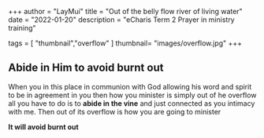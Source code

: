 +++
author = "LayMui"
title = "Out of the belly flow river of living water"
date = "2022-01-20"
description = "eCharis Term 2 Prayer in ministry training"

tags = [
    "thumbnail","overflow"
]
thumbnail= "images/overflow.jpg"
+++

## Abide in Him to avoid burnt out

When you in this place in communion with God
allowing his word and spirit to be in agreement in you
then how you minister is simply out of he overflow
all you have to do is to **abide in the vine**
and just connected as you intimacy with me.
Then out of its overflow is how you are going to minister

**It will avoid burnt out**
